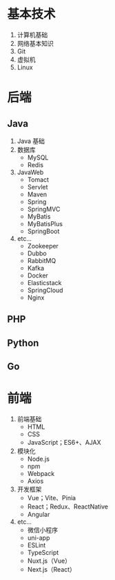 # 基本技术

1. 计算机基础
2. 网络基本知识
3. Git
4. 虚拟机
5. Linux

# 后端

## Java

1. Java 基础
2. 数据库
   - MySQL
   - Redis
3. JavaWeb
   - Tomact
   - Servlet
   - Maven
   - Spring
   - SpringMVC
   - MyBatis
   - MyBatisPlus
   - SpringBoot
4. etc...
   - Zookeeper
   - Dubbo
   - RabbitMQ
   - Kafka
   - Docker
   - Elasticstack
   - SpringCloud
   - Nginx

## PHP

## Python

## Go

# 前端

1. 前端基础
   - HTML
   - CSS
   - JavaScript；ES6+、AJAX
2. 模块化
   - Node.js
   - npm
   - Webpack
   - Axios
3. 开发框架
   - Vue；Vite、Pinia
   - React；Redux、ReactNative
   - Angular
4. etc...
   - 微信小程序
   - uni-app
   - ESLint
   - TypeScript
   - Nuxt.js（Vue）
   - Next.js（React）